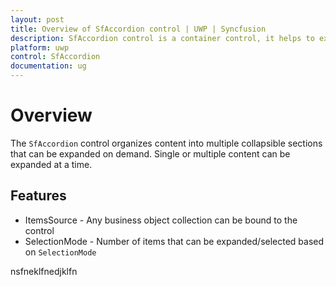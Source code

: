 ```yaml
---
layout: post
title: Overview of SfAccordion control | UWP | Syncfusion
description: SfAccordion control is a container control, it helps to expand and collapse the views from a stacked list of views.
platform: uwp
control: SfAccordion
documentation: ug
---
```


# Overview

The `SfAccordion` control organizes content into multiple collapsible sections that can be expanded on demand. Single or multiple content can be expanded at a time.

## Features

* ItemsSource - Any business object collection can be bound to the control
* SelectionMode - Number of items that can be expanded/selected based on `SelectionMode`

nsfneklfnedjklfn